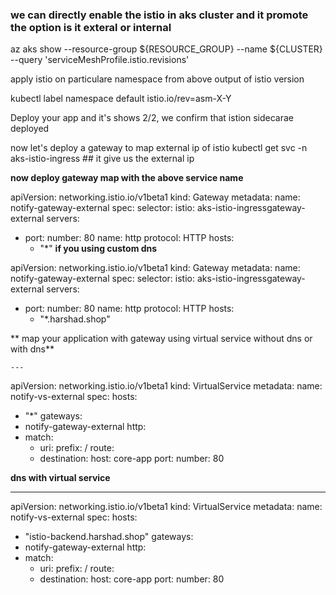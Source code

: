 ### we can directly enable the istio in aks cluster and it promote the option is it exteral or internal

az aks show --resource-group ${RESOURCE_GROUP} --name ${CLUSTER}  --query 'serviceMeshProfile.istio.revisions'

apply istio on particulare namespace from above output of istio version

kubectl label namespace default istio.io/rev=asm-X-Y

Deploy your app and it's shows 2/2, we confirm that istion sidecarae deployed

now let's deploy a gateway to map external ip of istio
kubectl get svc -n aks-istio-ingress ## it give us the external ip 

**now deploy gateway map with the above service name**

apiVersion: networking.istio.io/v1beta1
kind: Gateway
metadata:
  name: notify-gateway-external
spec:
  selector:
    istio: aks-istio-ingressgateway-external
  servers:
  - port:
      number: 80
      name: http
      protocol: HTTP
    hosts:
    - "*"
**if you using custom dns**

apiVersion: networking.istio.io/v1beta1
kind: Gateway
metadata:
  name: notify-gateway-external
spec:
  selector:
    istio: aks-istio-ingressgateway-external
  servers:
  - port:
      number: 80
      name: http
      protocol: HTTP
    hosts:
    - "*.harshad.shop"
   
   ** map your application with gateway using virtual service without dns or with dns**

    ---
apiVersion: networking.istio.io/v1beta1
kind: VirtualService
metadata:
  name: notify-vs-external
spec:
  hosts:
  - "*"
  gateways:
  - notify-gateway-external
  http:
  - match:
    - uri:
        prefix: /
    route:
    - destination:
        host: core-app
        port:
          number: 80

**dns with virtual service**

---
apiVersion: networking.istio.io/v1beta1
kind: VirtualService
metadata:
  name: notify-vs-external
spec:
  hosts:
  - "istio-backend.harshad.shop"
  gateways:
  - notify-gateway-external
  http:
  - match:
    - uri:
        prefix: /
    route:
    - destination:
        host: core-app
        port:
          number: 80



